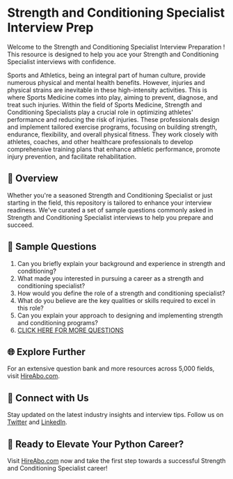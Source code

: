 # Strength and Conditioning Specialist Interview Prep

Welcome to the Strength and Conditioning Specialist Interview Preparation ! This resource is designed to help you ace your Strength and Conditioning Specialist interviews with confidence.

Sports and Athletics, being an integral part of human culture, provide numerous physical and mental health benefits. However, injuries and physical strains are inevitable in these high-intensity activities. This is where Sports Medicine comes into play, aiming to prevent, diagnose, and treat such injuries. Within the field of Sports Medicine, Strength and Conditioning Specialists play a crucial role in optimizing athletes' performance and reducing the risk of injuries. These professionals design and implement tailored exercise programs, focusing on building strength, endurance, flexibility, and overall physical fitness. They work closely with athletes, coaches, and other healthcare professionals to develop comprehensive training plans that enhance athletic performance, promote injury prevention, and facilitate rehabilitation.

## 🚀 Overview

Whether you're a seasoned Strength and Conditioning Specialist or just starting in the field, this repository is tailored to enhance your interview readiness. We've curated a set of sample questions commonly asked in Strength and Conditioning Specialist interviews to help you prepare and succeed.

## 📝 Sample Questions

1. Can you briefly explain your background and experience in strength and conditioning?
2. What made you interested in pursuing a career as a strength and conditioning specialist?
3. How would you define the role of a strength and conditioning specialist?
4. What do you believe are the key qualities or skills required to excel in this role?
5. Can you explain your approach to designing and implementing strength and conditioning programs?
6. [CLICK HERE FOR MORE QUESTIONS](https://hireabo.com/job/15_1_40/Strength%20and%20Conditioning%20Specialist)

## 🌐 Explore Further

For an extensive question bank and more resources across 5,000 fields, visit [HireAbo.com](https://www.hireabo.com).

## 📱 Connect with Us

Stay updated on the latest industry insights and interview tips. Follow us on [Twitter](https://twitter.com/hireabo) and [LinkedIn](https://www.linkedin.com/in/hire-abo-3609972a8/).

## 🚀 Ready to Elevate Your Python Career?

Visit [HireAbo.com](https://www.hireabo.com) now and take the first step towards a successful Strength and Conditioning Specialist career!